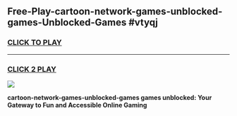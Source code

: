 
## Free-Play-cartoon-network-games-unblocked-games-Unblocked-Games #vtyqj
<h3>
<a href="https://news.freeplayer.one?title=cartoon-network-games-unblocked-games&ref=8M">CLICK TO PLAY</a></h3>
<hr>

<h3>
<a href="https://news.freeplayer.one?title=cartoon-network-games-unblocked-games&ref=8M">CLICK 2 PLAY</a>
  
</h3>

<a href="https://news.freeplayer.one?title=cartoon-network-games-unblocked-games&ref=8M"><img src="https://clearcache.store/games.png"></a>


**cartoon-network-games-unblocked-games games unblocked: Your Gateway to Fun and Accessible Online Gaming**
